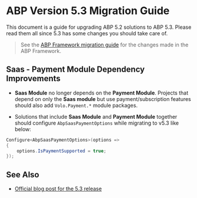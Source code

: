 # ABP Version 5.3 Migration Guide

This document is a guide for upgrading ABP 5.2 solutions to ABP 5.3. Please read them all since 5.3 has some changes you should take care of.

> See the [ABP Framework migration guide](https://docs.abp.io/en/abp/5.3/Migration-Guides/Abp-5_3) for the changes made in the ABP Framework.

## Saas - Payment Module Dependency Improvements

* **Saas Module** no longer depends on the **Payment Module**. Projects that depend on only the **Saas module** but use payment/subscription features should also add `Volo.Payment.*` module packages.

* Solutions that include **Saas Module** and **Payment Module** together should configure `AbpSaasPaymentOptions` while migrating to v5.3 like below:

```csharp
Configure<AbpSaasPaymentOptions>(options =>
{
    options.IsPaymentSupported = true;
});
```

## See Also

* [Official blog post for the 5.3 release](https://blog.abp.io/abp/ABP.IO-Platform-5.3-RC-Has-Been-Published)
